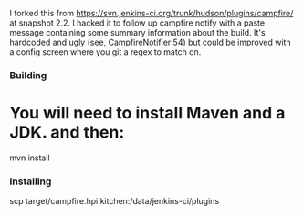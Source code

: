 
I forked this from https://svn.jenkins-ci.org/trunk/hudson/plugins/campfire/ at snapshot 2.2. I hacked it to follow up campfire notify with a paste message containing some summary information about the build.  It's hardcoded and ugly (see, CampfireNotifier:54) but could be improved with a config screen where you git a regex to match on.

###  Building

# You will need to install Maven and a JDK. and then:
mvn install

###  Installing

scp target/campfire.hpi kitchen:/data/jenkins-ci/plugins


